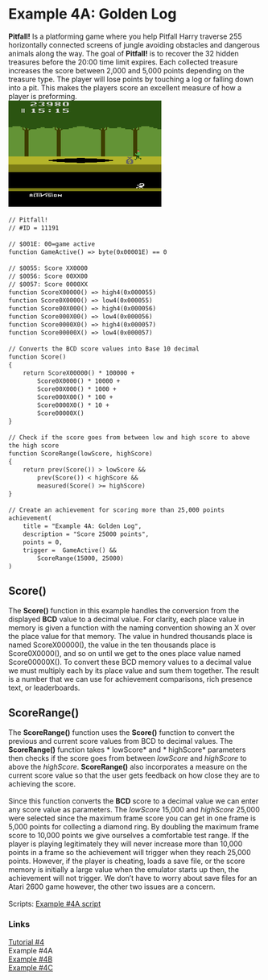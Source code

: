 # Example 4A: Golden Log
**Pitfall!** Is a platforming game where you help Pitfall Harry traverse 255 horizontally connected screens of jungle avoiding obstacles and dangerous animals along the way.  The goal of **Pitfall!** is to recover the 32 hidden treasures before the 20:00 time limit expires. Each collected treasure increases the score between 2,000 and 5,000 points depending on the treasure type.  The player will lose points by touching a log or falling down into a pit.  This makes the players score an excellent measure of how a player is preforming.<br> 
![Pitfall Harry about to collect a Money Bag](Pitfall_Golden_Log.png)
```
// Pitfall!
// #ID = 11191

// $001E: 00=game active
function GameActive() => byte(0x00001E) == 0

// $0055: Score XX0000
// $0056: Score 00XX00
// $0057: Score 0000XX
function ScoreX00000() => high4(0x000055)
function Score0X0000() => low4(0x000055)
function Score00X000() => high4(0x000056)
function Score000X00() => low4(0x000056)
function Score0000X0() => high4(0x000057)
function Score00000X() => low4(0x000057)

// Converts the BCD score values into Base 10 decimal
function Score()
{
    return ScoreX00000() * 100000 +
        Score0X0000() * 10000 +
        Score00X000() * 1000 +
        Score000X00() * 100 +
        Score0000X0() * 10 +
        Score00000X()
}

// Check if the score goes from between low and high score to above the high score
function ScoreRange(lowScore, highScore)
{
    return prev(Score()) > lowScore &&
        prev(Score()) < highScore &&
        measured(Score() >= highScore)
}

// Create an achievement for scoring more than 25,000 points
achievement(
    title = "Example 4A: Golden Log", 
    description = "Score 25000 points", 
    points = 0,
    trigger =  GameActive() && 
        ScoreRange(15000, 25000)
) 
```
## Score()
The **Score()** function in this example handles the conversion from the displayed **BCD** value to a decimal value.  For clarity, each place value in memory is given a function with the naming convention showing an X over the place value for that memory.  The value in hundred thousands place is named ScoreX00000(), the value in the ten thousands place is Score0X0000(), and so on until we get to the ones place value named Score00000X().  To convert these BCD memory values to a decimal value we must multiply each by its place value and sum them together. The result is a number that we can use for achievement comparisons, rich presence text, or leaderboards.
## ScoreRange()
The **ScoreRange()** function uses the **Score()** function to convert the previous and current score values from BCD to decimal values.  The **ScoreRange()** function takes * lowScore* and * highScore* parameters then checks if the score goes from between *lowScore* and *highScore* to above the *highScore*.  **ScoreRange()** also incorporates a measure on the current score value so that the user gets feedback on how close they are to achieving the score. <br>
<br>
Since this function converts the **BCD** score to a decimal value we can enter any score value as parameters.  The *lowScore* 15,000 and *highScore* 25,000 were selected since the maximum frame score you can get in one frame is 5,000 points for collecting a diamond ring. By doubling the maximum frame score to 10,000 points we give ourselves a comfortable test range.  If the player is playing legitimately they will never increase more than 10,000 points in a frame so the achievement will trigger when they reach 25,000 points.  However, if the player is cheating, loads a save file, or the score memory is initially a large value when the emulator starts up then, the achievement will not trigger.  We don’t have to worry about save files for an Atari 2600 game however, the other two issues are a concern.<br>
<br>
Scripts: [Example #4A script](Example_4A_Pitfall!.rascript)<br>
### Links
[Tutorial #4](readme.md) <br>
Example #4A<br>
[Example #4B](Example_4B.md) <br>
[Example #4C](Example_4C.md) <br>